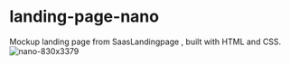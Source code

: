 # landing-page-nano

Mockup landing page from SaasLandingpage , built with HTML and CSS.
![nano-830x3379](https://user-images.githubusercontent.com/108278982/201703357-f6d9fc98-20d2-487c-bde5-9782ac0a770c.png)